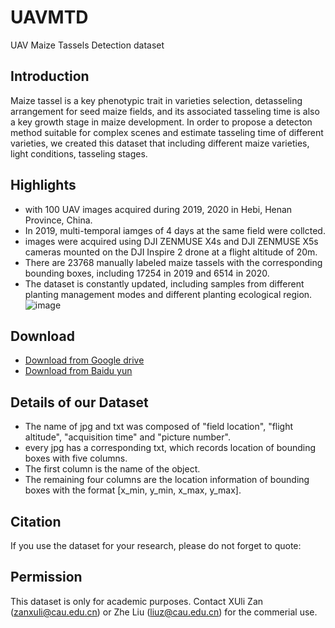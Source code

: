 # UAVMTD
UAV Maize Tassels Detection dataset
## Introduction
Maize tassel is a key phenotypic trait in varieties selection, detasseling arrangement for seed maize fields, and its associated tasseling time is also a key growth stage in maize development. In order to propose a detecton method suitable for complex scenes and estimate tasseling time of different varieties, we created this dataset
that including different maize varieties, light conditions, tasseling stages.
## Highlights
* with 100 UAV images acquired during 2019, 2020 in Hebi, Henan Province, China.
* In 2019, multi-temporal iamges of 4 days at the same field were collcted.
* images were acquired using DJI ZENMUSE X4s and DJI ZENMUSE X5s cameras mounted on the DJI Inspire 2 drone at a flight altitude of 20m.
* There are 23768 manually labeled maize tassels with the corresponding bounding boxes, including 17254 in 2019 and 6514 in 2020.
* The dataset is constantly updated, including samples from different planting management modes and different planting ecological region.  
![image](https://github.com/Xulizzz/UAVMTD/blob/main/samples%20under%20different%20conditions.png)
## Download
* [Download from Google drive](https://drive.google.com/drive/folders/1q8sHwGm_Dh--vCz6DRHVDKgBT38ymNye?usp=sharing)
* [Download from Baidu yun](https://pan.baidu.com/s/1MK6REJNplECYwaXwfKDC4g)
## Details of our Dataset
* The name of jpg and txt was composed of "field location", "flight altitude", "acquisition time" and "picture number".
* every jpg has a corresponding txt, which records location of bounding boxes with five columns. 
* The first column is the name of the object.
* The remaining four columns are the location information of bounding boxes with the format [x_min, y_min, x_max, y_max]. 
## Citation
If you use the dataset for your research, please do not forget to quote:
## Permission
This dataset is only for academic purposes. Contact XUli Zan (zanxuli@cau.edu.cn) or Zhe Liu (liuz@cau.edu.cn) for the commerial use.
